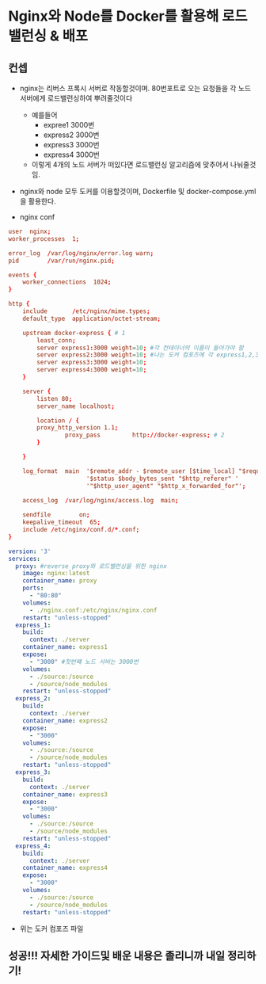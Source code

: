# Nginx와 Node를 Docker를 활용해 로드밸런싱 & 배포


## 컨셉

- nginx는 리버스 프록시 서버로 작동할것이며. 80번포트로 오는 요청들을 각 노드 서버에게 로드밸런싱하여 뿌려줄것이다
    - 예를들어
        - expree1 3000번
        - express2 3000번
        - express3 3000번
        - express4 3000번
    - 이렇게 4개의 노드 서버가 떠있다면 로드밸런싱 알고리즘에 맞추어서 나눠줄것임.

- nginx와 node 모두 도커를 이용할것이며, Dockerfile 및 docker-compose.yml을 활용한다.

- nginx conf

```conf
user  nginx;
worker_processes  1;

error_log  /var/log/nginx/error.log warn;
pid        /var/run/nginx.pid;

events {                     
    worker_connections  1024;
}                            

http {
    include       /etc/nginx/mime.types;
    default_type  application/octet-stream;

    upstream docker-express { # 1
        least_conn;
        server express1:3000 weight=10; #각 컨테이너의 이름이 들어가야 함
        server express2:3000 weight=10; #나는 도커 컴포즈에 각 express1,2,3,4 이렇게 정의해서 그럼
        server express3:3000 weight=10;
        server express4:3000 weight=10;
    }

    server {
        listen 80;
        server_name localhost;

        location / {
		proxy_http_version 1.1;
            	proxy_pass         http://docker-express; # 2
        }

    }

    log_format  main  '$remote_addr - $remote_user [$time_local] "$request" '
                      '$status $body_bytes_sent "$http_referer" '
                      '"$http_user_agent" "$http_x_forwarded_for"';

    access_log  /var/log/nginx/access.log  main;
                                                
    sendfile        on;                                                                         
    keepalive_timeout  65;                                                                      
    include /etc/nginx/conf.d/*.conf;           
}
```

```yml
version: '3'
services:
  proxy: #reverse proxy와 로드밸런싱을 위한 nginx
    image: nginx:latest
    container_name: proxy
    ports:
      - "80:80"
    volumes:
      - ./nginx.conf:/etc/nginx/nginx.conf
    restart: "unless-stopped"
  express_1:
    build:
      context: ./server
    container_name: express1
    expose:
      - "3000" #첫번쨰 노드 서버는 3000번
    volumes:
      - ./source:/source
      - /source/node_modules
    restart: "unless-stopped"
  express_2:
    build:
      context: ./server
    container_name: express2
    expose:
      - "3000" 
    volumes:
      - ./source:/source
      - /source/node_modules
    restart: "unless-stopped"
  express_3:
    build:
      context: ./server
    container_name: express3
    expose:
      - "3000" 
    volumes:
      - ./source:/source
      - /source/node_modules
    restart: "unless-stopped"
  express_4:
    build:
      context: ./server
    container_name: express4
    expose:
      - "3000" 
    volumes:
      - ./source:/source
      - /source/node_modules
    restart: "unless-stopped"

```

- 위는 도커 컴포즈 파일

## 성공!!! 자세한 가이드및 배운 내용은 졸리니까 내일 정리하기!